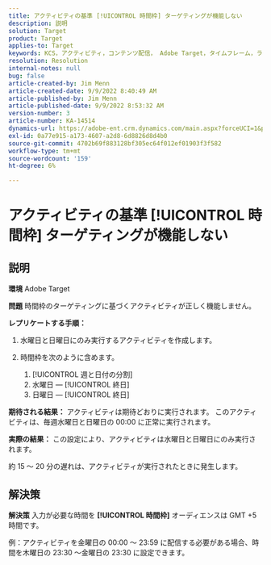 ```yaml
---
title: アクティビティの基準 [!UICONTROL 時間枠] ターゲティングが機能しない
description: 説明
solution: Target
product: Target
applies-to: Target
keywords: KCS，アクティビティ，コンテンツ配信， Adobe Target，タイムフレーム，ラグ，ターゲティング
resolution: Resolution
internal-notes: null
bug: false
article-created-by: Jim Menn
article-created-date: 9/9/2022 8:40:49 AM
article-published-by: Jim Menn
article-published-date: 9/9/2022 8:53:32 AM
version-number: 3
article-number: KA-14514
dynamics-url: https://adobe-ent.crm.dynamics.com/main.aspx?forceUCI=1&pagetype=entityrecord&etn=knowledgearticle&id=18e1a81a-1b30-ed11-9db1-0022480866ad
exl-id: 0a77e915-a173-4607-a2d8-6d8826d8d4b0
source-git-commit: 4702b69f883128bf305ec64f012ef01903f3f582
workflow-type: tm+mt
source-wordcount: '159'
ht-degree: 6%

---
```


# アクティビティの基準 [!UICONTROL 時間枠] ターゲティングが機能しない

## 説明


<b>環境</b>
Adobe Target

<b>問題</b>
時間枠のターゲティングに基づくアクティビティが正しく機能しません。

<b>レプリケートする手順：</b>

1. 水曜日と日曜日にのみ実行するアクティビティを作成します。
2. 時間枠を次のように含めます。

   1. [!UICONTROL 週と日付の分割]
   2. 水曜日 — [!UICONTROL 終日]
   3. 日曜日 — [!UICONTROL 終日]




<b>期待される結果：</b>
アクティビティは期待どおりに実行されます。 このアクティビティは、毎週水曜日と日曜日の 00:00 に正常に実行されます。

<b>実際の結果：</b>
この設定により、アクティビティは水曜日と日曜日にのみ実行されます。

約 15 ～ 20 分の遅れは、アクティビティが実行されたときに発生します。


## 解決策


<b>解決策</b>
入力が必要な時間を <b>[!UICONTROL 時間枠]</b> オーディエンスは GMT +5 時間です。

例：アクティビティを金曜日の 00:00 ～ 23:59 に配信する必要がある場合、時間を木曜日の 23:30 ～金曜日の 23:30 に設定できます。
